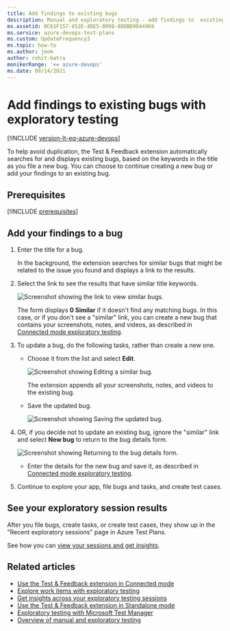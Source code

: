 ```yaml
---
title: Add findings to existing bugs
description: Manual and exploratory testing - add findings to  existing bugs when using the Test &amp; Feedback extension
ms.assetid: 0C61F157-452E-4DE5-8998-8DDBD9D44969
ms.service: azure-devops-test-plans
ms.custom: UpdateFrequency3
ms.topic: how-to
ms.author: jeom
author: rohit-batra
monikerRange: '<= azure-devops'
ms.date: 09/14/2021
---
```


# Add findings to existing bugs with exploratory testing

[!INCLUDE [version-lt-eq-azure-devops](../includes/version-lt-eq-azure-devops.md)] 
 
To help avoid duplication, the Test &amp; Feedback extension automatically 
searches for and displays existing bugs, based on the keywords in the title as you file a new bug. You can choose to continue creating a new bug or add your findings to an existing bug.

## Prerequisites

[!INCLUDE [prerequisites](includes/prerequisites.md)] 

## Add your findings to a bug

1. Enter the title for a bug. 
   
   In the background, the extension searches for similar bugs that might be related to the issue you found and displays a link to the results.

2. Select the link to see the results that have similar title keywords.

   ![Screenshot showing the link to view similar bugs.](media/add-to-bugs-exploratory-testing/add-to-existing-bugs-01.png)
 
   The form displays **0 Similar** if it doesn't find any matching bugs. In this case, or if you don't see a "similar" link, you can create a new bug that contains your screenshots, notes, and videos, as described in [Connected mode exploratory testing](connected-mode-exploratory-testing.md).
 
3. To update a bug, do the following tasks, rather than create a new one.

   - Choose it from the list and select **Edit**.
 
     ![Screenshot showing Editing a similar bug.](media/add-to-bugs-exploratory-testing/add-to-existing-bugs-02.png)

     The extension appends all your screenshots, notes, and videos to 
     the existing bug. 

   - Save the updated bug.

     ![Screenshot showing Saving the updated bug.](media/add-to-bugs-exploratory-testing/add-to-existing-bugs-03.png)

4. OR, if you decide not to update an existing bug, ignore the "similar" link and select  **New bug** to return to the bug details form.

     ![Screenshot showing Returning to the bug details form.](media/add-to-bugs-exploratory-testing/add-to-existing-bugs-04.png)

   - Enter the details for the new bug and save it, as described in [Connected mode exploratory testing](connected-mode-exploratory-testing.md).
   
5. Continue to explore your app, file bugs and tasks, and create test cases. 

## See your exploratory session results 

After you file bugs, create tasks, or create test cases, they show up in the "Recent exploratory sessions" page in Azure Test Plans.

See how you can [view your sessions and get insights](insights-exploratory-testing.md).

## Related articles

* [Use the Test &amp; Feedback extension in Connected mode](connected-mode-exploratory-testing.md)
* [Explore work items with exploratory testing](explore-workitems-exploratory-testing.md)
* [Get insights across your exploratory testing sessions](insights-exploratory-testing.md)
* [Use the Test &amp; Feedback extension in Standalone mode](standalone-mode-exploratory-testing.md)
* [Exploratory testing with Microsoft Test Manager](/previous-versions/azure/devops/test/mtm/exploratory-testing-using-microsoft-test-manager)
* [Overview of manual and exploratory testing](index.yml)
 